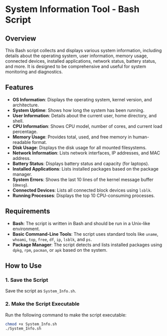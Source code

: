 # System Information Tool - Bash Script

## Overview

This Bash script collects and displays various system information, including details about the operating system, user information, memory usage, connected devices, installed applications, network status, battery status, and more. It is designed to be comprehensive and useful for system monitoring and diagnostics.

## Features

- **OS Information**: Displays the operating system, kernel version, and architecture.
- **System Uptime**: Shows how long the system has been running.
- **User Information**: Details about the current user, home directory, and shell.
- **CPU Information**: Shows CPU model, number of cores, and current load percentage.
- **Memory Usage**: Provides total, used, and free memory in human-readable format.
- **Disk Usage**: Displays the disk usage for all mounted filesystems.
- **Network Information**: Lists network interfaces, IP addresses, and MAC address.
- **Battery Status**: Displays battery status and capacity (for laptops).
- **Installed Applications**: Lists installed packages based on the package manager.
- **System Errors**: Shows the last 10 lines of the kernel message buffer (`dmesg`).
- **Connected Devices**: Lists all connected block devices using `lsblk`.
- **Running Processes**: Displays the top 10 CPU-consuming processes.

## Requirements

- **Bash**: The script is written in Bash and should be run in a Unix-like environment.
- **Basic Command-Line Tools**: The script uses standard tools like `uname`, `whoami`, `top`, `free`, `df`, `ip`, `lsblk`, and `ps`.
- **Package Manager**: The script detects and lists installed packages using `dpkg`, `rpm`, `pacman`, or `apk` based on the system.

## How to Use

### 1. Save the Script

Save the script as `System_Info.sh`.

### 2. Make the Script Executable

Run the following command to make the script executable:

```bash
chmod +x System_Info.sh
./System_Info.sh
